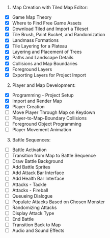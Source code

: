 1. Map Creation with Tiled Map Editor:
- [x] Game Map Theory
- [x] Where to Find Free Game Assets
- [x] Download Tiled and Import a Tileset
- [x] Tile Brush, Paint Bucket, and Randomization
- [x] Landmass Formations
- [x] Tile Layering for a Plateau
- [x] Layering and Placement of Trees
- [x] Paths and Landscape Details
- [x] Collisions and Map Boundaries
- [x] Foreground Layers
- [x] Exporting Layers for Project Import

2. Player and Map Development:
- [x] Programming - Project Setup
- [x] Import and Render Map
- [x] Player Creation
- [ ] Move Player Through Map on Keydown
- [ ] Player-to-Map-Boundary Collisions
- [ ] Foreground Object Programming
- [ ] Player Movement Animation

3. Battle Sequences:
- [ ] Battle Activation
- [ ] Transition from Map to Battle Sequence
- [ ] Draw Battle Background
- [ ] Add Battle Sprites
- [ ] Add Attack Bar Interface
- [ ] Add Health Bar Interface
- [ ] Attacks - Tackle
- [ ] Attacks - Fireball
- [ ] Queueing Dialogue
- [ ] Populate Attacks Based on Chosen Monster
- [ ] Randomizing Attacks
- [ ] Display Attack Type
- [ ] End Battle
- [ ] Transition Back to Map
- [ ] Audio and Sound Effects
